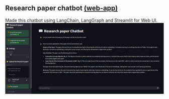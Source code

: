 ## Research paper chatbot [(web-app)](https://researchpaperbot.streamlit.app/)
Made this chatbot using LangChain, LangGraph and Streamlit for Web UI.
![image](working.png)